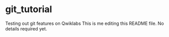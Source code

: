 # git_tutorial
Testing out git features on Qwiklabs
This is me editing this README file. No details required yet.
